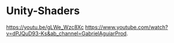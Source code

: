 # Unity-Shaders
 
https://youtu.be/gLWe_Wzc8Xc
https://www.youtube.com/watch?v=dPJQuD93-Ks&ab_channel=GabrielAguiarProd.
